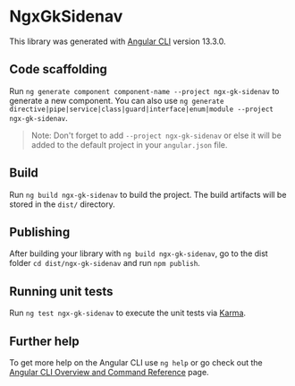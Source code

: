 # NgxGkSidenav

This library was generated with [Angular CLI](https://github.com/angular/angular-cli) version 13.3.0.

## Code scaffolding

Run `ng generate component component-name --project ngx-gk-sidenav` to generate a new component. You can also use `ng generate directive|pipe|service|class|guard|interface|enum|module --project ngx-gk-sidenav`.
> Note: Don't forget to add `--project ngx-gk-sidenav` or else it will be added to the default project in your `angular.json` file. 

## Build

Run `ng build ngx-gk-sidenav` to build the project. The build artifacts will be stored in the `dist/` directory.

## Publishing

After building your library with `ng build ngx-gk-sidenav`, go to the dist folder `cd dist/ngx-gk-sidenav` and run `npm publish`.

## Running unit tests

Run `ng test ngx-gk-sidenav` to execute the unit tests via [Karma](https://karma-runner.github.io).

## Further help

To get more help on the Angular CLI use `ng help` or go check out the [Angular CLI Overview and Command Reference](https://angular.io/cli) page.

